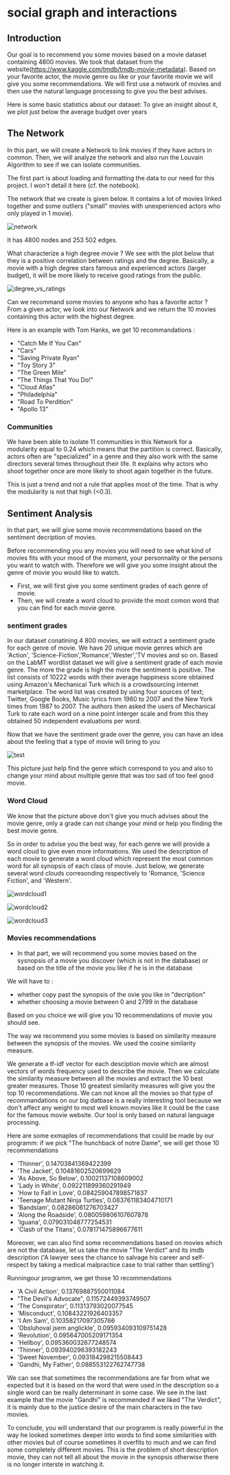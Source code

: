 # social graph and interactions

## Introduction
Our goal is to recommend you some movies based on a movie dataset containing 4800 movies. We took that dataset from the website(https://www.kaggle.com/tmdb/tmdb-movie-metadata).
Based on your favorite actor, the movie genre ou like or your favorite movie we will give you some recommendations. We will first use a network of movies and then use the natural language processing to give you the best advises.

Here is some basic statistics about our dataset:
To give an insight about it, we plot just below the average budget over years





## The Network

In this part, we will create a Network to link movies if they have actors in common. Then, we will analyze the network and also run the Louvain Algorithm to see if we can isolate communities.

The first part is about loading and formatting the data to our need for this project. I won't detail it here (cf. the notebook).

The network that we create is given below. It contains a lot of movies linked together and some outliers ("small" movies with unexperienced actors who only played in 1 movie).

![network](https://user-images.githubusercontent.com/19948466/33676245-81088c8e-dab5-11e7-8f54-b7ea06697258.jpeg)

It has 4800 nodes and 253 502 edges.

What characterize a high degree movie ? 
We see with the plot below that they is a positive correlation between ratings and the degree. Basically, a movie with a high degree stars famous and experienced actors (larger budget), it will be more likely to receive good ratings from the public. 

![degree_vs_ratings](https://user-images.githubusercontent.com/19948466/33676305-b9d2d25e-dab5-11e7-9947-271b74a9a861.jpeg)

Can we recommand some movies to anyone who has a favorite actor ? 
From a given actor, we look into our Network and we return the 10 movies containing this actor with the highest degree.

Here is an example with Tom Hanks, we get 10 recommandations : 

 - "Catch Me If You Can"
 - "Cars"
 - "Saving Private Ryan"
 - "Toy Story 3"
 - "The Green Mile"
 - "The Things That You Do!"
 - "Cloud Atlas"
 - "Philadelphia"
 - "Road To Perdition"
 - "Apollo 13"

### Communities

We have been able to isolate 11 communities in this Network for a modularity equal to 0.24 which means that the partition is correct.
Basically, actors often are "specialized" in a genre and they also work with the same directors several times throughout their life. It explains why actors who shoot together once are more likely to shoot again together in the future.

This is just a trend and not a rule that applies most of the time. That is why the modularity is not that high (<0.3).



## Sentiment Analysis

In that part, we will give some movie recommendations based on the sentiment decription of movies.

Before recommending you any movies you will need to see what kind of movies fits with your mood of the moment, your personnality or the persons you want to watch with. 
Therefore we will give you some insight about the genre of movie you would like to watch. 
- First, we will first give you some sentiment grades of each genre of movie.
- Then, we will create a word cloud to provide the most comon word that you can find for each movie genre.

### sentiment grades

In our dataset conatining 4 800 movies, we will extract a sentiment grade for each genre of movie. We have 20 unique movie genres which are 'Action', 'Science-Fiction','Romance','Wester','TV movies and so on. 
Based on the LabMT wordlist dataset we will give a sentiment grade of each movie genre. The more the grade is high the more the sentiment is positive. 
The list consists of 10222 words with their average happiness score obtained using Amazon's Mechanical Turk which is a crowdsourcing internet marketplace. The word list was created by using four sources of text; Twitter, Google Books, Music lyrics from 1960 to 2007 and the New York times from 1987 to 2007. The authors then asked the users of Mechanical Turk to rate each word on a nine point interger scale and from this they obtained 50 independent evaluations per word.

Now that we have the sentiment grade over the genre, you can have an idea about the feeling that a type of movie will bring to you

![test](https://user-images.githubusercontent.com/26303508/33667114-3e25708a-da9c-11e7-958a-f6be9b2d78f6.png)

This picture just help find the genre which correspond to you and also to change your mind about multiple genre that was too sad of too feel good movie.

### Word Cloud

We know that the picture above don't give you much advises about the movie genre, only a grade can not change your mind or help you finding the best movie genre.

So in order to advise you the best way, for each genre we will provide a word cloud to give even more informations. 
We used the description of each movie to generate a word cloud which represent the most common word for all synopsis of each class of movie.
Just below, we generate several word clouds corresonding respectively to 'Romance, 'Science Fiction', and 'Western'.

![wordcloud1](https://user-images.githubusercontent.com/26303508/33665263-a172d282-da96-11e7-9b7c-22fe258792f1.png)

![wordcloud2](https://user-images.githubusercontent.com/26303508/33665284-b2e33368-da96-11e7-9b72-4689b33a24b1.png)

![wordcloud3](https://user-images.githubusercontent.com/26303508/33665298-c17d48d2-da96-11e7-84d2-c85660e6d99d.png)


### Movies recommendations

- In that part, we will recommend you some movies based on the sysnopsis of a movie you discover (which is not in the database) or based on the title of the movie you like if he is in the database

We will have to :
- whether copy past the synopsis of the ovie you like in "decription"
- whether choosing a movie between 0 and 2799 in the database

Based on you choice we will give you 10 recommendations of movie you should see.

The way we recommend you some movies is based on similarity measure between the synopsis of the movies. We used the cosine similarity measure.

We generate a tf-idf vector for each desciption movie which are almost vectors of words frequency used to describe the movie. Then we calculate the similarity measure between all the movies and extract the 10 best greater measures. Those 10 greatest similarity measures will give you the top 10 recommendations.
We can not know all the movies so that type of recommandations on our big datbase is a really interesting tool because we don't affect any weight to most well known movies like it could be the case for the famous movie website. Our tool is only based on natural language processing.

Here are some exmaples of recommendations that could be made by our programm:
if we pick "The hunchback of notre Dame", we will get those 10 recommendations

 - 'Thinner', 0.14703841369422399
 - 'The Jacket', 0.10481602520699629
 - 'As Above, So Below', 0.10021137108609002
 - 'Lady in White', 0.092211899360291949
 - 'How to Fall in Love', 0.084259047898571637
 - 'Teenage Mutant Ninja Turtles', 0.083761183404710171
 - 'Bandslam', 0.08286061276703427
 - 'Along the Roadside', 0.080059806107607878
 - 'Iguana', 0.079031048777254531
 - 'Clash of the Titans', 0.078171475896677611


Moreover, we can also find some recommendations based on movies which are not the database, let us take the movie "The Verdict" and its imdb description ('A lawyer sees the chance to salvage his career and self-respect by taking a medical malpractice case to trial rather than settling')

Runningour programm, we get those 10 recommendations
- 'A Civil Action', 0.13769887550011084
- "The Devil's Advocate", 0.11572449393749507
- 'The Conspirator', 0.11313793020077545
- 'Misconduct', 0.10843221926403357
- 'I Am Sam', 0.10358217097305766
- 'Obsluhoval jsem anglickle', 0.095934093109751428
- 'Revolution', 0.095647005209171354
- 'Hellboy', 0.095360032677248574
- 'Thinner', 0.093940296393182243
- 'Sweet November', 0.093184298215508443
- 'Gandhi, My Father', 0.088553122762747738


We can see that sometimes the recommendations are far from what we expected but it is based on the word that were used in the description so a single word can be really determinant in some case. 
We see in the last example that the movie "Gandhi" is recommended if we liked "The Verdict", it is mainly due to the justice desire of the main characters in the two movies.


To conclude, you will understand that our programm is really powerful in the way he looked sometimes deeper into words to find some similarities with other movies but of course sometimes it overfits to much and we can find some completely different movies. This is the problem of short description movie, they can not tell all about the movie in the synopsis otherwise there is no longer interste in watching it. 
